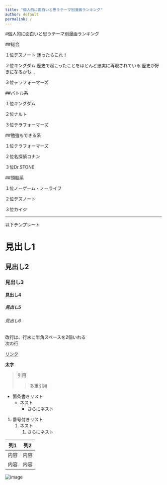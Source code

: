 ```yaml
---
title: "個人的に面白いと思うテーマ別漫画ランキング"
author: default
permalink: /
---
```


#個人的に面白いと思うテーマ別漫画ランキング

##総合

１位デスノート
迷ったらこれ！

２位キングダム
歴史で起こったことをほとんど忠実に再現されている
歴史が好きになるかも…

３位テラフォーマーズ



##バトル系

１位キングダム


２位ナルト


３位テラフォーマーズ



##勉強もできる系

１位テラフォーマーズ


２位名探偵コナン


３位Dr.STONE



##頭脳系

１位ノーゲーム・ノーライフ


２位デスノート


３位カイジ



---

以下テンプレート

# 見出し1
## 見出し2
### 見出し3
#### 見出し4
##### 見出し5
###### 見出し6

改行は、行末に半角スペースを2個いれる  
次の行

[リンク](https://www.google.co.jp/)

**太字**

> 引用
>> 多重引用


- 箇条書きリスト
  - ネスト
    - さらにネスト


1. 番号付きリスト
   1. ネスト
      1. さらにネスト

  
| 列1  | 列2  |
|-----|-----|
| 内容  | 内容  |
| 内容  | 内容  |

![image](/220422_GitHubPages/assets/images/logo-150.png)
